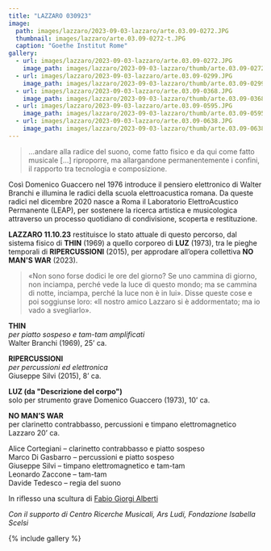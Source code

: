 ```yaml
---
title: "LAZZARO 030923"
image:
  path: images/lazzaro/2023-09-03-lazzaro/arte.03.09-0272.JPG
  thumbnail: images/lazzaro/arte.03.09-0272-t.JPG
  caption: "Goethe Institut Rome"
gallery:
  - url: images/lazzaro/2023-09-03-lazzaro/arte.03.09-0272.JPG
    image_path: images/lazzaro/2023-09-03-lazzaro/thumb/arte.03.09-0272.JPG
  - url: images/lazzaro/2023-09-03-lazzaro/arte.03.09-0299.JPG
    image_path: images/lazzaro/2023-09-03-lazzaro/thumb/arte.03.09-0299.JPG
  - url: images/lazzaro/2023-09-03-lazzaro/arte.03.09-0368.JPG
    image_path: images/lazzaro/2023-09-03-lazzaro/thumb/arte.03.09-0368.JPG
  - url: images/lazzaro/2023-09-03-lazzaro/arte.03.09-0595.JPG
    image_path: images/lazzaro/2023-09-03-lazzaro/thumb/arte.03.09-0595.JPG
  - url: images/lazzaro/2023-09-03-lazzaro/arte.03.09-0638.JPG
    image_path: images/lazzaro/2023-09-03-lazzaro/thumb/arte.03.09-0638.JPG
---
```


> ...andare alla radice del suono, come fatto fisico e da qui come fatto musicale
[...] riproporre, ma allargandone permanentemente i confini, il rapporto tra
tecnologia e composizione.

Così Domenico Guaccero nel 1976 introduce il pensiero elettronico di Walter
Branchi e illumina le radici della scuola elettroacustica romana. Da queste
radici nel dicembre 2020 nasce a Roma il Laboratorio ElettroAcustico Permanente
(LEAP), per sostenere la ricerca artistica e musicologica attraverso un processo
quotidiano di condivisione, scoperta e restituzione.

**LAZZARO 11.10.23** restituisce lo stato attuale di questo percorso, dal sistema
fisico di **THIN** (1969) a quello corporeo di **LUZ** (1973), tra le pieghe
temporali di **RIPERCUSSIONI** (2015), per approdare all’opera collettiva
**NO MAN'S WAR** (2023).

> «Non sono forse dodici le ore del giorno? Se uno cammina di giorno, non
inciampa, perché vede la luce di questo mondo; ma se cammina di notte, inciampa,
perché la luce non è in lui». Disse queste cose e poi soggiunse loro: «Il nostro
amico Lazzaro si è addormentato; ma io vado a svegliarlo».

**THIN**    
_per piatto sospeso e tam-tam amplificati_    
Walter Branchi (1969), 25’ ca.    

**RIPERCUSSIONI**    
_per percussioni ed elettronica_    
Giuseppe Silvi (2015), 8’ ca.    

**LUZ (da "Descrizione del corpo")**    
solo per strumento grave Domenico Guaccero (1973), 10’ ca.    

**NO MAN’S WAR**    
per clarinetto contrabbasso, percussioni e timpano elettromagnetico Lazzaro 20’ ca.

Alice Cortegiani – clarinetto contrabbasso e piatto sospeso    
Marco Di Gasbarro – percussioni e piatto sospeso    
Giuseppe Silvi – timpano elettromagnetico e tam-tam    
Leonardo Zaccone – tam-tam    
Davide Tedesco – regia del suono

In riflesso una scultura di [Fabio Giorgi Alberti](https://www.albumarte.org/en/people/fabio-giorgi-alberti-2/)

_Con il supporto di Centro Ricerche Musicali, Ars Ludi, Fondazione Isabella Scelsi_

{% include gallery %}
